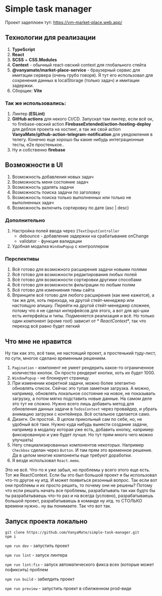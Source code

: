 # Simple task manager

Проект задеплоен тут: https://vm-market-place.web.app/

## Технологии для реализации

1. **TypeScript**
2. **React**
3. **SCSS** + **CSS.Modules**
4. **Context** - обычный react-овский context для глобального стейта
5. **@vanyamate/market-place-service** - браузерный сервис для имитации сервера (очень грубо говоря). Я тут его
   использовал для сохренения данных в localStorage (только задач) и имитации задержки.
6. Сборщик: **Vite**

### Так же использовались:

1. Линтер **(ESLint)**
2. **GitHub actions** для некого CI/CD. Запускал там линтер, если всё ок, то firebase-овский
   action **FirebaseExtended/action-hosting-deploy** для деблоя проекта на хостинг, а так же свой
   action **VanyaMate/github-action-telegram-notification** для уведомления в телегу. Конечно еще хорошо бы какие нибудь
   интеграционные тесты, e2e простенькое..
3. Ну и собственно **firebase**

## Возможности в UI

1. Возможность добавления новых задач
2. Возможность меня состояние задач
3. Возможность удалять задачи
4. Возможность поиска задачи по заголовку
5. Возможность поиска только выполненных или только не выполненных задач
6. Возможность включить сортировку по дате (asc | desc)

### Дополнительно

1. Настройка полей ввода через `ITextInputController`
    - debounce - добавление задержки на срабатывание onChange
    - validator - функция валидации
2. Удобная модалка `WindowPopup` с контроллером

### Перспективы

1. Всё готово для возможного расширения задачи новыми полями
2. Всё готово для возможности редактирования любых полей
3. Всё готово для возможности сортировки другими способами
4. Всё готово для возможности фильтрации по любым полям
5. Всё готово для измениения темы сайта
6. Впринципе всё готово для любого расширения (как мне кажется), а так же для, хоть перехода, на другой стейт-менеджер
   или настоящую апишку. Перейти на другой стейт-менеджер сложнее, потому что я не сделал интерфейсов для этого, а вот
   для api-шки есть интерфейсы и типы. Подменяется реализация и всё. Но только один компонент (кроме root) зависит от *
   *ReactContext**, так что переход всё равно будет легкий

## Что мне не нравится

Ну так как это, всё таки, не настоящий проект, а простенький туду-лист, по сути, многое сделано временным решением.

1. `Pagination` - компонент не умеет рендерить какое-то ограниченное количество кнопок. Он просто рендерит кнопки, хоть
   их будет 1000.
2. `WindowPopup` - не блокирует страницу.
3. При изменении кокретной задачи, можно более элегантно обновлять список. Сейчас это тупая заметная загрузка. А можно,
   например, обновлять локальное состояние на новое, не показывать загрузку, а потом мягко подставить новые данные. На
   самом деле это тут не сложно. Нужно всего лишь добавить метод для обновления данных задачи в `TodosContext` через
   провайдер, и убрать анимацию загрузки с контейнера. Всё остальное сделается само.
4. Дизигн. Он простой.. В целом прикольный сам по себе, но, не удобный всё таки. Нужно куда нибудь вынести создание
   задачи, например в модалку которая уже есть, добавить кнопку, например фиксированную и уже будет лучше. Но тут прям
   много чего можно улучшать)
5. Нету специализированных компонентов некоторых. Например `Checkbox` сделан через `Button`. И там прям это временное
   решение. Да в целом многие компоненты еще требуют доработки.
6. Я везде использовал `React.memo`.

Это не всё. Что-то я уже забыл, но проблемы у всего этого еще есть. Тот же ReactContext. Если бы это был большой проект
я бы использовал что-то другое ну итд.
И может появиться резонный вопрос. Так если вот они проблемы и их просто решить, то почему они не решены? Потому что
если решать начать все проблемы, разрабатывать так как будто бы ты разрабатываешь что-то раз и на всегда (условно),
разрабатываешь большой проект, разрабатываешь в команде ну итд. то СТОЛЬКО времени нужно.. ну вы понимаете. Так что вот
так.

## Запуск проекта локально

```
git clone https://github.com/VanyaMate/simple-task-manager.git
npm i
```

`npm run dev` - запустить проект

`npm run lint` - запуск линтера

`npm run lint:fix` - запуск автоматического фикса всех (которые может пофиксить) проблем

`npm run build` - забилдить проект

`npm run preview` - запустить проект в сбилженном prod-виде
